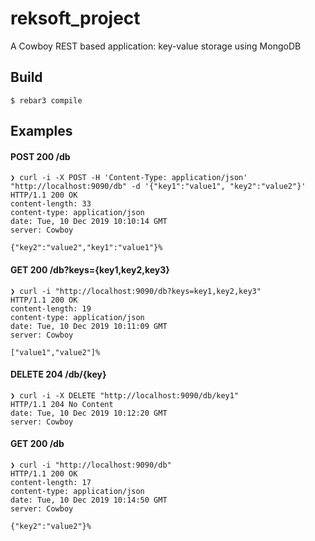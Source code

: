 reksoft_project
=====

A Cowboy REST based application: key-value storage using MongoDB

Build
-----

    $ rebar3 compile

Examples
-----

#### POST 200 /db
```
❯ curl -i -X POST -H 'Content-Type: application/json' "http://localhost:9090/db" -d '{"key1":"value1", "key2":"value2"}'
HTTP/1.1 200 OK
content-length: 33
content-type: application/json
date: Tue, 10 Dec 2019 10:10:14 GMT
server: Cowboy

{"key2":"value2","key1":"value1"}%
```

#### GET 200 /db?keys={key1,key2,key3}
```
❯ curl -i "http://localhost:9090/db?keys=key1,key2,key3"
HTTP/1.1 200 OK
content-length: 19
content-type: application/json
date: Tue, 10 Dec 2019 10:11:09 GMT
server: Cowboy

["value1","value2"]%
```

#### DELETE 204 /db/{key}
```
❯ curl -i -X DELETE "http://localhost:9090/db/key1"
HTTP/1.1 204 No Content
date: Tue, 10 Dec 2019 10:12:20 GMT
server: Cowboy
```

#### GET 200 /db
```
❯ curl -i "http://localhost:9090/db"
HTTP/1.1 200 OK
content-length: 17
content-type: application/json
date: Tue, 10 Dec 2019 10:14:50 GMT
server: Cowboy

{"key2":"value2"}%
```
